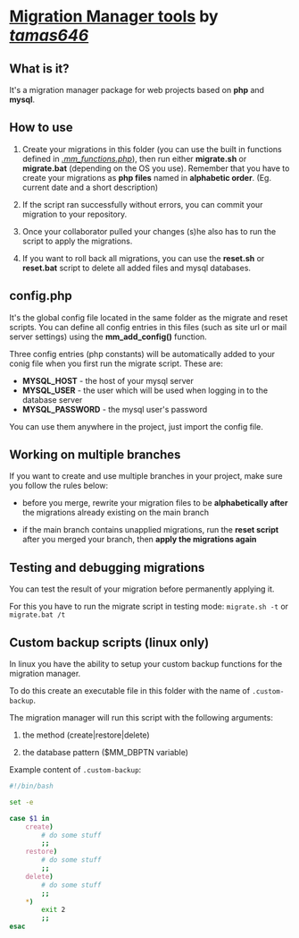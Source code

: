 # [Migration Manager tools](https://github.com/tamas646/mm-tools) by [*tamas646*](https://ptamas.hu/)

## What is it?

It's a migration manager package for web projects based on **php** and **mysql**.

## How to use

1. Create your migrations in this folder (you can use the built in functions defined in [*.mm_functions.php*](.mm_functions.php)), then run either **migrate.sh** or **migrate.bat** (depending on the OS you use). Remember that you have to create your migrations as **php files** named in **alphabetic order**. (Eg. current date and a short description)

2. If the script ran successfully without errors, you can commit your migration to your repository.

3. Once your collaborator pulled your changes (s)he also has to run the script to apply the migrations.

4. If you want to roll back all migrations, you can use the **reset.sh** or **reset.bat** script to delete all added files and mysql databases.

## config.php

It's the global config file located in the same folder as the migrate and reset scripts. You can define all config entries in this files (such as site url or mail server settings) using the **mm_add_config()** function.

Three config entries (php constants) will be automatically added to your conig file when you first run the migrate script. These are:

- **MYSQL_HOST** - the host of your mysql server
- **MYSQL_USER** - the user which will be used when logging in to the database server
- **MYSQL_PASSWORD** - the mysql user's password

You can use them anywhere in the project, just import the config file.

## Working on multiple branches

If you want to create and use multiple branches in your project, make sure you follow the rules below:

- before you merge, rewrite your migration files to be **alphabetically after** the migrations already existing on the main branch

- if the main branch contains unapplied migrations, run the **reset script** after you merged your branch, then **apply the migrations again**

## Testing and debugging migrations

You can test the result of your migration before permanently applying it.

For this you have to run the migrate script in testing mode: `migrate.sh -t` or `migrate.bat /t`

## Custom backup scripts (linux only)

In linux you have the ability to setup your custom backup functions for the migration manager.

To do this create an executable file in this folder with the name of `.custom-backup`.

The migration manager will run this script with the following arguments:

1. the method (create\|restore\|delete)

2. the database pattern ($MM_DBPTN variable)

Example content of `.custom-backup`:

```sh
#!/bin/bash

set -e

case $1 in
	create)
		# do some stuff
		;;
	restore)
		# do some stuff
		;;
	delete)
		# do some stuff
		;;
	*)
		exit 2
		;;
esac
```
